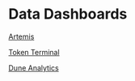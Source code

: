 # Data Dashboards

[Artemis ](https://app.artemis.xyz/project/syrup?from=sectors)



[Token Terminal](https://tokenterminal.com/explorer/projects/maple-finance)



[Dune Analytics](https://dune.com/maple-finance/maple-finance)

